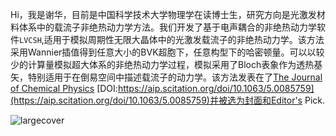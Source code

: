 Hi，我是谢华，目前是中国科学技术大学物理学在读博士生，研究方向是光激发材料体系中的载流子非绝热动力学方法。我们开发了基于电声耦合的非绝热动力学软件`LVCSH`,适用于模拟周期性无限大晶体中的光激发载流子的非绝热动力学。该方法采用Wannier插值得到任意大小的BVK超胞下，任意构型下的哈密顿量。可以以较少的计算量模拟超大体系的非绝热动力学过程，模拟采用了Bloch表象作为透热基矢，特别适用于在倒易空间中描述载流子的动力学。该方法发表在了[The Journal of Chemical Physics](https://aip.scitation.org/doi/10.1063/5.0085759) [DOI:https://aip.scitation.org/doi/10.1063/5.0085759](https://aip.scitation.org/doi/10.1063/5.0085759)并被选为封面和Editor's Pick.

![largecover](https://xh125.github.io/images/post/jcp.2022.156.issue-15.largecover.jpg)

